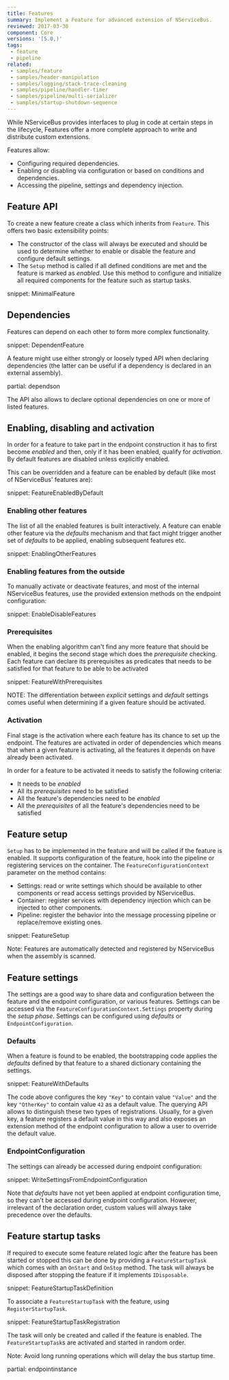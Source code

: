 ```yaml
---
title: Features
summary: Implement a Feature for advanced extension of NServiceBus.
reviewed: 2017-03-30
component: Core
versions: '[5.0,)'
tags:
 - feature
 - pipeline
related:
 - samples/feature
 - samples/header-manipulation
 - samples/logging/stack-trace-cleaning
 - samples/pipeline/handler-timer
 - samples/pipeline/multi-serializer
 - samples/startup-shutdown-sequence
---
```


While NServiceBus provides interfaces to plug in code at certain steps in the lifecycle, Features offer a more complete approach to write and distribute custom extensions.

Features allow:

 * Configuring required dependencies.
 * Enabling or disabling via configuration or based on conditions and dependencies.
 * Accessing the pipeline, settings and dependency injection.


## Feature API

To create a new feature create a class which inherits from `Feature`. This offers two basic extensibility points:

 * The constructor of the class will always be executed and should be used to determine whether to enable or disable the feature and configure default settings.
 * The `Setup` method is called if all defined conditions are met and the feature is marked as *enabled*. Use this method to configure and initialize all required components for the feature such as startup tasks.

snippet: MinimalFeature


## Dependencies

Features can depend on each other to form more complex functionality.

snippet: DependentFeature

A feature might use either strongly or loosely typed API when declaring dependencies (the latter can be useful if a dependency is declared in an external assembly).

partial: dependson

The API also allows to declare optional dependencies on one or more of listed features.


## Enabling, disabling and activation

In order for a feature to take part in the endpoint construction it has to first become *enabled* and then, only if it has been enabled, qualify for *activation*. By default features are disabled unless explicitly enabled.

This can be overridden and a feature can be enabled by default (like most of NServiceBus' features are):

snippet: FeatureEnabledByDefault


### Enabling other features

The list of all the enabled features is built interactively. A feature can enable other feature via the *defaults* mechanism and that fact might trigger another set of *defaults* to be applied, enabling subsequent features etc.

snippet: EnablingOtherFeatures


### Enabling features from the outside

To manually activate or deactivate features, and most of the internal NServiceBus features, use the provided extension methods on the endpoint configuration:

snippet: EnableDisableFeatures


### Prerequisites

When the enabling algorithm can't find any more feature that should be enabled, it begins the second stage which does the *prerequisite* checking. Each feature can declare its prerequisites as predicates that needs to be satisfied for that feature to be able to be activated

snippet: FeatureWithPrerequisites

NOTE: The differentiation between *explicit* settings and *default* settings comes useful when determining if a given feature should be activated.


### Activation

Final stage is the activation where each feature has its chance to set up the endpoint. The features are activated in order of dependencies which means that when a given feature is activating, all the features it depends on have already been activated.

In order for a feature to be activated it needs to satisfy the following criteria:

 * It needs to be *enabled*
 * All its *prerequisites* need to be satisfied
 * All the feature's dependencies need to be *enabled*
 * All the *prerequisites* of all the feature's dependencies need to be satisfied


## Feature setup

`Setup` has to be implemented in the feature and will be called if the feature is enabled. It supports configuration of the feature, hook into the pipeline or registering services on the container. The `FeatureConfigurationContext` parameter on the method contains:

 * Settings: read or write settings which should be available to other components or read access settings provided by NServiceBus.
 * Container: register services with dependency injection which can be injected to other components.
 * Pipeline: register the behavior into the message processing pipeline or replace/remove existing ones.

snippet: FeatureSetup

Note: Features are automatically detected and registered by NServiceBus when the assembly is scanned.


## Feature settings

The settings are a good way to share data and configuration between the feature and the endpoint configuration, or various features. Settings can be accessed via the `FeatureConfigurationContext.Settings` property during the *setup phase*. Settings can be configured using *defaults* or `EndpointConfiguration`.


### Defaults

When a feature is found to be enabled, the bootstrapping code applies the *defaults* defined by that feature to a shared dictionary containing the settings.

snippet: FeatureWithDefaults

The code above configures the key `"Key"` to contain value `"Value"` and the key `"OtherKey"` to contain value `42` as a default value. The querying API allows to distinguish these two types of registrations. Usually, for a given key, a feature registers a default value in this way and also exposes an extension method of the endpoint configuration to allow a user to override the default value.


### EndpointConfiguration

The settings can already be accessed during endpoint configuration:

snippet: WriteSettingsFromEndpointConfiguration

Note that *defaults* have not yet been applied at endpoint configuration time, so they can't be accessed during endpoint configuration. However, irrelevant of the declaration order, custom values will always take precedence over the defaults.


## Feature startup tasks

If required to execute some feature related logic after the feature has been started or stopped this can be done by providing a `FeatureStartupTask` which comes with an `OnStart` and `OnStop` method. The task will always be disposed after stopping the feature if it implements `IDisposable`.

snippet: FeatureStartupTaskDefinition

To associate a `FeatureStartupTask` with the feature, using `RegisterStartupTask`.

snippet: FeatureStartupTaskRegistration

The task will only be created and called if the feature is enabled. The `FeatureStartupTask`s are activated and started in random order.

Note: Avoid long running operations which will delay the bus startup time.


partial: endpointinstance
